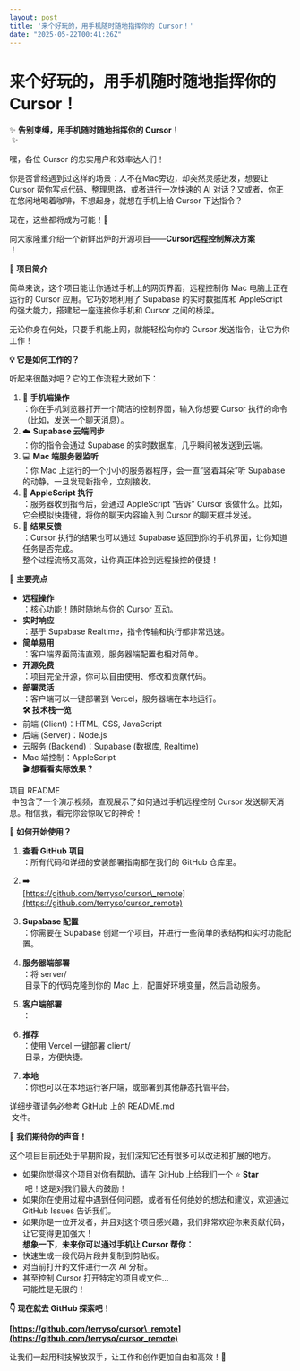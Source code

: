 ```yaml
---
layout: post
title: '来个好玩的，用手机随时随地指挥你的 Cursor！'
date: "2025-05-22T00:41:26Z"
---
```

来个好玩的，用手机随时随地指挥你的 Cursor！
=========================

✨ **告别束缚，用手机随时随地指挥你的 Cursor！**  
 ✨

嘿，各位 Cursor 的忠实用户和效率达人们！

你是否曾经遇到过这样的场景：人不在Mac旁边，却突然灵感迸发，想要让 Cursor 帮你写点代码、整理思路，或者进行一次快速的 AI 对话？又或者，你正在悠闲地喝着咖啡，不想起身，就想在手机上给 Cursor 下达指令？

现在，这些都将成为可能！🥳

向大家隆重介绍一个新鲜出炉的开源项目——**Cursor远程控制解决方案**  
！

**🌟 项目简介**

简单来说，这个项目能让你通过手机上的网页界面，远程控制你 Mac 电脑上正在运行的 Cursor 应用。它巧妙地利用了 Supabase 的实时数据库和 AppleScript 的强大能力，搭建起一座连接你手机和 Cursor 之间的桥梁。

无论你身在何处，只要手机能上网，就能轻松向你的 Cursor 发送指令，让它为你工作！

**💡 它是如何工作的？**

听起来很酷对吧？它的工作流程大致如下：

1.  📱 **手机端操作**  
    ：你在手机浏览器打开一个简洁的控制界面，输入你想要 Cursor 执行的命令（比如，发送一个聊天消息）。
2.  ☁️ **Supabase 云端同步**  
    ：你的指令会通过 Supabase 的实时数据库，几乎瞬间被发送到云端。
3.  💻 **Mac 端服务器监听**  
    ：你 Mac 上运行的一个小小的服务器程序，会一直“竖着耳朵”听 Supabase 的动静。一旦发现新指令，立刻接收。
4.  🤖 **AppleScript 执行**  
    ：服务器收到指令后，会通过 AppleScript “告诉” Cursor 该做什么。比如，它会模拟快捷键，将你的聊天内容输入到 Cursor 的聊天框并发送。
5.  🔄 **结果反馈**  
    ：Cursor 执行的结果也可以通过 Supabase 返回到你的手机界面，让你知道任务是否完成。  
    整个过程流畅又高效，让你真正体验到远程操控的便捷！

**🚀 主要亮点**

*   **远程操作**  
    ：核心功能！随时随地与你的 Cursor 互动。
*   **实时响应**  
    ：基于 Supabase Realtime，指令传输和执行都非常迅速。
*   **简单易用**  
    ：客户端界面简洁直观，服务器端配置也相对简单。
*   **开源免费**  
    ：项目完全开源，你可以自由使用、修改和贡献代码。
*   **部署灵活**  
    ：客户端可以一键部署到 Vercel，服务器端在本地运行。  
    **🛠️ 技术栈一览**
*   前端 (Client)：HTML, CSS, JavaScript
*   后端 (Server)：Node.js
*   云服务 (Backend)：Supabase (数据库, Realtime)
*   Mac 端控制：AppleScript  
    **🎬 想看看实际效果？**

项目 README  
 中包含了一个演示视频，直观展示了如何通过手机远程控制 Cursor 发送聊天消息。相信我，看完你会惊叹它的神奇！

**🔧 如何开始使用？**

1.  **查看 GitHub 项目**  
    ：所有代码和详细的安装部署指南都在我们的 GitHub 仓库里。
    
2.  ➡️   
    [https://github.com/terryso/cursor\_remote](https://github.com/terryso/cursor_remote)
    
3.  **Supabase 配置**  
    ：你需要在 Supabase 创建一个项目，并进行一些简单的表结构和实时功能配置。
    
4.  **服务器端部署**  
    ：将 server/  
     目录下的代码克隆到你的 Mac 上，配置好环境变量，然后启动服务。
    
5.  **客户端部署**  
    ：
    
6.  **推荐**  
    ：使用 Vercel 一键部署 client/  
     目录，方便快捷。
    
7.  **本地**  
    ：你也可以在本地运行客户端，或部署到其他静态托管平台。
    

详细步骤请务必参考 GitHub 上的 README.md  
 文件。

**🙌 我们期待你的声音！**

这个项目目前还处于早期阶段，我们深知它还有很多可以改进和扩展的地方。

*   如果你觉得这个项目对你有帮助，请在 GitHub 上给我们一个 ⭐ **Star**  
     吧！这是对我们最大的鼓励！
*   如果你在使用过程中遇到任何问题，或者有任何绝妙的想法和建议，欢迎通过 GitHub Issues 告诉我们。
*   如果你是一位开发者，并且对这个项目感兴趣，我们非常欢迎你来贡献代码，让它变得更加强大！  
    **想象一下，未来你可以通过手机让 Cursor 帮你：**
*   快速生成一段代码片段并复制到剪贴板。
*   对当前打开的文件进行一次 AI 分析。
*   甚至控制 Cursor 打开特定的项目或文件…  
    可能性是无限的！

**👇 现在就去 GitHub 探索吧！**

**[https://github.com/terryso/cursor\_remote](https://github.com/terryso/cursor_remote)**

让我们一起用科技解放双手，让工作和创作更加自由和高效！🎉